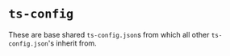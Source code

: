 # `ts-config`

These are base shared `ts-config.json`s from which all other `ts-config.json`'s inherit from.
